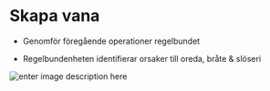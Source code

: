 # Skapa vana

- Genomför föregående operationer regelbundet

- Regelbundenheten identifierar orsaker till oreda, bråte & slöseri

![enter image description here](https://lernia.itslearning.com/data/1821/C33238/Bilder/Kvalitet/image042.png)
